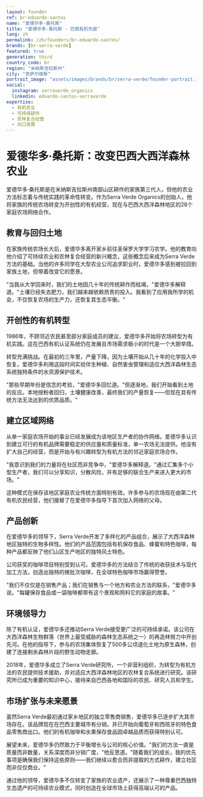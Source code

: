 ```yaml
---
layout: founder
ref: br-eduardo-santos
name: "爱德华多·桑托斯"
title: "爱德华多·桑托斯 - 巴西有机先驱"
lang: zh
permalink: /zh/founders/br-eduardo-santos/
brands: [br-serra-verde]
featured: true
generation: third
country_code: br
region: "米纳斯吉拉斯州"
city: "贡萨尔维斯"
portrait_image: "assets/images/brands/br/serra-verde/founder-portrait.jpg"
social:
  instagram: serraverde_organics
  linkedin: eduardo-santos-serraverde
expertise:
  - 有机农业
  - 可持续耕作
  - 农林复合经营
  - 出口发展
---
```


# 爱德华多·桑托斯：改变巴西大西洋森林农业

爱德华多·桑托斯是在米纳斯吉拉斯州南部山区耕作的家族第三代人，但他的农业方法标志着与传统实践的革命性转变。作为Serra Verde Organics的创始人，他将家族的传统农场转变为开创性的有机经营，现在与巴西大西洋森林地区的28个家庭农场网络合作。

## 教育与回归土地

在家族传统农场长大后，爱德华多离开家乡前往圣保罗大学学习农学。他的教育向他介绍了可持续农业和农林复合经营的新兴概念，这些概念后来成为Serra Verde方法的基础。当他的许多同学在大型农业公司追求职业时，爱德华多感到被拉回到家族土地，但带着改变它的愿景。

"当我从大学回来时，我们的土地因几十年的传统耕作而枯竭，"爱德华多解释道。"土壤已经失去肥力，我们越来越依赖昂贵的投入。我看到了应用我所学的机会，不仅恢复农场的生产力，还恢复其生态平衡。"

## 开创性的有机转型

1986年，不顾邻近农民甚至部分家庭成员的建议，爱德华多开始将农场转型为有机实践。这在巴西有机认证系统仍在发展且市场需求极小的时代是一个大胆举措。

转型充满挑战。在最初的三年里，产量下降，因为土壤开始从几十年的化学投入中恢复。爱德华多利用这段时间实验伴生种植、自然害虫管理和适应大西洋森林生态系统独特条件的水资源保护技术。

"那些早期年份是信念的考验，"爱德华多回忆道。"但逐渐地，我们开始看到土地的反应。本地授粉者回归，土壤健康改善，最终我们的产量恢复——但现在具有传统方法无法达到的优质品质。"

## 建立区域网络

从单一家庭农场开始的事业已经发展成为该地区生产者的协作网络。爱德华多认识到建立可行的有机品牌需要稳定的供应量和质量标准，单一农场无法提供。他没有扩大自己的经营，而是开始与有兴趣转型为有机方法的邻近家庭农场合作。

"我意识到我们的力量将在社区而非竞争中，"爱德华多解释道。"通过汇集多个小型生产者，我们可以分享知识，分散风险，并有足够的联合生产来进入更大的市场。"

这种模式在保存该地区家庭农业传统方面特别有效。许多参与的农场现在由第二代有机农民经营，他们接替了在爱德华多指导下首次加入网络的父母。

## 产品创新

在爱德华多的领导下，Serra Verde开发了多样化的产品组合，展示了大西洋森林地区独特的生物多样性。他们的产品范围包括有机保存食品、蜂蜜和特色咖啡，每种产品都反映了他们山区生产地区的独特风土特色。

公司获奖的咖啡项目特别受到认可。爱德华多的方法结合了传统的收获技术与现代加工方法，创造出独特的微批次咖啡，在全球特色咖啡市场赢得赞誉。

"我们不仅仅是在销售产品；我们在销售与一个地方和农业方法的联系，"爱德华多说。"每罐保存食品或一袋咖啡都带有这个景观和照料它的家庭的故事。"

## 环境领导力

除了有机认证，爱德华多还推动Serra Verde接受更广泛的可持续承诺。该公司在大西洋森林生物群落（世界上最受威胁的森林生态系统之一）的再造林努力中开创先河。在他的指导下，参与的农场集体恢复了500多公顷退化土地为原生森林，创建了连接剩余森林片段的野生动物走廊。

2018年，爱德华多成立了Serra Verde研究所，一个非营利组织，为转型为有机方法的农民提供技术援助，并对适应大西洋森林地区的农林复合系统进行研究。该研究所已成为重要的知识中心，接待来自巴西各地和国际的农民、研究人员和学生。

## 市场扩张与未来愿景

虽然Serra Verde最初通过家乡地区的独立零售商销售，爱德华多已逐步扩大其市场存在。该品牌现在在巴西主要城市有分销，并已开始向葡萄牙和西班牙的特色食品零售商出口。他们的有机咖啡和水果保存食品因卓越品质而获得特别认可。

展望未来，爱德华多仍然致力于平衡增长与公司的核心价值。"我们的方法一直是质量而非数量，关系深度而非分销广度，"他反思道。"随着我们的成长，我的优先事项是确保我们保持这些原则——我们继续以愈合而非提取的方式耕作，建立社区而非仅仅商业。"

通过他的领导，爱德华多不仅转变了家族的农业遗产，还展示了一种尊重巴西独特生态遗产的可持续农业模式，同时创造在全球市场上获得高端认可的产品。